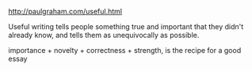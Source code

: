 http://paulgraham.com/useful.html

Useful writing tells people something true and important that they didn't already know, and tells them as unequivocally as possible.

importance + novelty + correctness + strength, is the recipe for a good essay
